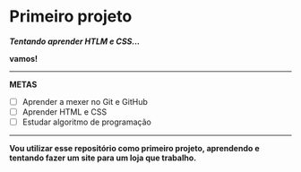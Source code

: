 # Primeiro projeto

 _**Tentando aprender HTLM e CSS...**_

 **vamos!**
***
**METAS**
- [ ] Aprender a mexer no Git e GitHub
- [ ] Aprender HTML e CSS
- [ ] Estudar algoritmo de programação
***
**Vou utilizar esse repositório como primeiro projeto, aprendendo e tentando fazer um site para um loja que trabalho.**


 
